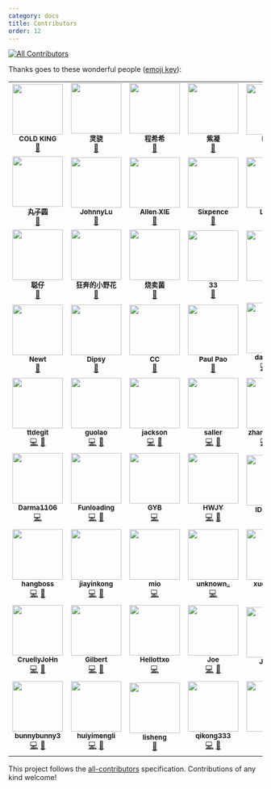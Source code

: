 ```yaml
---
category: docs
title: Contributors
order: 12
---
```


<!-- ALL-CONTRIBUTORS-BADGE:START - Do not remove or modify this section -->
[![All Contributors](https://img.shields.io/badge/all_contributors-63-orange.svg?style=flat-square)](#contributors-)
<!-- ALL-CONTRIBUTORS-BADGE:END -->

Thanks goes to these wonderful people ([emoji key](https://allcontributors.org/docs/en/emoji-key)):

<span class="all-contributors"></span>

<!-- ALL-CONTRIBUTORS-LIST:START - Do not remove or modify this section -->
<!-- prettier-ignore-start -->
<!-- markdownlint-disable -->
<table>
  <tr>
    <td align="center"><img src="https://idux-cdn.sangfor.com.cn/designer/21725.png?s=100" width="100px;" alt=""/><br /><sub><b>COLD KING</b></sub><br /><a href="#design" title="Design">🎨</a></td>
    <td align="center"><img src="https://idux-cdn.sangfor.com.cn/designer/19236.png?s=100" width="100px;" alt=""/><br /><sub><b>灵骁</b></sub><br /><a href="#design" title="Design">🎨</a></td>
    <td align="center"><img src="https://idux-cdn.sangfor.com.cn/designer/38738.png?s=100" width="100px;" alt=""/><br /><sub><b>程希希</b></sub><br /><a href="#design" title="Design">🎨</a></td>
    <td align="center"><img src="https://idux-cdn.sangfor.com.cn/designer/84691.png?s=100" width="100px;" alt=""/><br /><sub><b>紫凝</b></sub><br /><a href="#design" title="Design">🎨</a></td>
    <td align="center"><img src="https://idux-cdn.sangfor.com.cn/designer/24305.png?s=100" width="100px;" alt=""/><br /><sub><b>Hardy</b></sub><br /><a href="#design" title="Design">🎨</a></td>
    <td align="center"><img src="https://idux-cdn.sangfor.com.cn/designer/85699.png?s=100" width="100px;" alt=""/><br /><sub><b>小朦大发发发</b></sub><br /><a href="#design" title="Design">🎨</a></td>
    <td align="center"><a href="https://i.ui.cn/ucenter/58385?type=work"><img src="https://idux-cdn.sangfor.com.cn/designer/72558.png?s=100" width="100px;" alt=""/><br /><sub><b>Yana</b></sub></a><br /><a href="#design" title="Design">🎨</a></td>
  </tr>
  <tr>
    <td align="center"><a href="http://www.woshipm.com/u/323511"><img src="https://idux-cdn.sangfor.com.cn/designer/25923.png?s=100" width="100px;" alt=""/><br /><sub><b>丸子圆</b></sub></a><br /><a href="#design" title="Design">🎨</a></td>
    <td align="center"><img src="https://idux-cdn.sangfor.com.cn/designer/15924.png?s=100" width="100px;" alt=""/><br /><sub><b>JohnnyLu</b></sub><br /><a href="#design" title="Design">🎨</a></td>
    <td align="center"><a href="https://github.com/pyrolism"><img src="https://avatars.githubusercontent.com/u/43670641?v=4?s=100" width="100px;" alt=""/><br /><sub><b>Allen XIE</b></sub></a><br /><a href="#design-pyrolism" title="Design">🎨</a></td>
    <td align="center"><img src="https://idux-cdn.sangfor.com.cn/designer/12900.png?s=100" width="100px;" alt=""/><br /><sub><b>Sixpence</b></sub><br /><a href="#design" title="Design">🎨</a></td>
    <td align="center"><img src="https://idux-cdn.sangfor.com.cn/designer/67545.png?s=100" width="100px;" alt=""/><br /><sub><b>Lavinia</b></sub><br /><a href="#design" title="Design">🎨</a></td>
    <td align="center"><img src="https://idux-cdn.sangfor.com.cn/designer/47606.png?s=100" width="100px;" alt=""/><br /><sub><b>高山流水</b></sub><br /><a href="#design" title="Design">🎨</a></td>
    <td align="center"><img src="https://idux-cdn.sangfor.com.cn/designer/48710.png?s=100" width="100px;" alt=""/><br /><sub><b>L--xxing</b></sub><br /><a href="#design" title="Design">🎨</a></td>
  </tr>
  <tr>
    <td align="center"><img src="https://idux-cdn.sangfor.com.cn/designer/15441.png?s=100" width="100px;" alt=""/><br /><sub><b>聪仔</b></sub><br /><a href="#design" title="Design">🎨</a></td>
    <td align="center"><img src="https://idux-cdn.sangfor.com.cn/designer/67150.png?s=100" width="100px;" alt=""/><br /><sub><b>狂奔的小野花</b></sub><br /><a href="#design" title="Design">🎨</a></td>
    <td align="center"><img src="https://idux-cdn.sangfor.com.cn/designer/40324.png?s=100" width="100px;" alt=""/><br /><sub><b>烧卖菌</b></sub><br /><a href="#design" title="Design">🎨</a></td>
    <td align="center"><img src="https://idux-cdn.sangfor.com.cn/designer/97400.png?s=100" width="100px;" alt=""/><br /><sub><b>33</b></sub><br /><a href="#design" title="Design">🎨</a></td>
    <td align="center"><img src="https://idux-cdn.sangfor.com.cn/designer/13630.png?s=100" width="100px;" alt=""/><br /><sub><b>Jul</b></sub><br /><a href="#design" title="Design">🎨</a></td>
    <td align="center"><img src="https://idux-cdn.sangfor.com.cn/designer/39433.png?s=100" width="100px;" alt=""/><br /><sub><b>齐弧</b></sub><br /><a href="#design" title="Design">🎨</a></td>
    <td align="center"><img src="https://idux-cdn.sangfor.com.cn/designer/13403.png?s=100" width="100px;" alt=""/><br /><sub><b>晴0v0</b></sub><br /><a href="#design" title="Design">🎨</a></td>
  </tr>
  <tr>
    <td align="center"><img src="https://idux-cdn.sangfor.com.cn/designer/30507.png?s=100" width="100px;" alt=""/><br /><sub><b>Newt</b></sub><br /><a href="#design" title="Design">🎨</a></td>
    <td align="center"><img src="https://idux-cdn.sangfor.com.cn/designer/35290.png?s=100" width="100px;" alt=""/><br /><sub><b>Dipsy</b></sub><br /><a href="#design" title="Design">🎨</a></td>
    <td align="center"><img src="https://idux-cdn.sangfor.com.cn/designer/56071.png?s=100" width="100px;" alt=""/><br /><sub><b>CC</b></sub><br /><a href="#design" title="Design">🎨</a></td>
    <td align="center"><img src="https://idux-cdn.sangfor.com.cn/designer/18797.png?s=100" width="100px;" alt=""/><br /><sub><b>Paul Pao</b></sub><br /><a href="#design" title="Design">🎨</a></td>
    <td align="center"><a href="https://www.danran.site/"><img src="https://avatars.githubusercontent.com/u/25052421?v=4?s=100" width="100px;" alt=""/><br /><sub><b>danranVm</b></sub></a><br /><a href="https://github.com/IDuxFE/idux/commits?author=danranVm" title="Code">💻</a> <a href="https://github.com/IDuxFE/idux/commits?author=danranVm" title="Documentation">📖</a> <a href="https://github.com/IDuxFE/idux/pulls?q=is%3Apr+reviewed-by%3AdanranVm" title="Reviewed Pull Requests">👀</a></td>
    <td align="center"><a href="https://github.com/LaamGinghong"><img src="https://avatars.githubusercontent.com/u/33472924?v=4?s=100" width="100px;" alt=""/><br /><sub><b>LaamGinghong</b></sub></a><br /><a href="https://github.com/IDuxFE/idux/commits?author=LaamGinghong" title="Code">💻</a> <a href="https://github.com/IDuxFE/idux/commits?author=LaamGinghong" title="Documentation">📖</a> <a href="https://github.com/IDuxFE/idux/pulls?q=is%3Apr+reviewed-by%3ALaamGinghong" title="Reviewed Pull Requests">👀</a></td>
    <td align="center"><a href="https://github.com/liuzaijiang"><img src="https://avatars.githubusercontent.com/u/26105153?v=4?s=100" width="100px;" alt=""/><br /><sub><b>Liuzj</b></sub></a><br /><a href="https://github.com/IDuxFE/idux/commits?author=liuzaijiang" title="Code">💻</a> <a href="https://github.com/IDuxFE/idux/commits?author=liuzaijiang" title="Documentation">📖</a> <a href="https://github.com/IDuxFE/idux/pulls?q=is%3Apr+reviewed-by%3Aliuzaijiang" title="Reviewed Pull Requests">👀</a></td>
  </tr>
  <tr>
    <td align="center"><a href="https://github.com/ttdegit"><img src="https://avatars.githubusercontent.com/u/92283865?v=4?s=100" width="100px;" alt=""/><br /><sub><b>ttdegit</b></sub></a><br /><a href="https://github.com/IDuxFE/idux/commits?author=ttdegit" title="Code">💻</a> <a href="https://github.com/IDuxFE/idux/commits?author=ttdegit" title="Documentation">📖</a></td>
    <td align="center"><a href="https://github.com/imguolao"><img src="https://avatars.githubusercontent.com/u/25502024?v=4?s=100" width="100px;" alt=""/><br /><sub><b>guolao</b></sub></a><br /><a href="https://github.com/IDuxFE/idux/commits?author=imguolao" title="Code">💻</a> <a href="https://github.com/IDuxFE/idux/commits?author=imguolao" title="Documentation">📖</a></td>
    <td align="center"><a href="https://github.com/jackson-yyy"><img src="https://avatars.githubusercontent.com/u/22521237?v=4?s=100" width="100px;" alt=""/><br /><sub><b>jackson</b></sub></a><br /><a href="https://github.com/IDuxFE/idux/commits?author=jackson-yyy" title="Code">💻</a> <a href="https://github.com/IDuxFE/idux/commits?author=jackson-yyy" title="Documentation">📖</a></td>
    <td align="center"><a href="https://github.com/sallerli1"><img src="https://avatars.githubusercontent.com/u/28892824?v=4?s=100" width="100px;" alt=""/><br /><sub><b>saller</b></sub></a><br /><a href="https://github.com/IDuxFE/idux/commits?author=sallerli1" title="Code">💻</a> <a href="https://github.com/IDuxFE/idux/commits?author=sallerli1" title="Documentation">📖</a></td>
    <td align="center"><a href="https://github.com/coolyuantao"><img src="https://avatars.githubusercontent.com/u/3478550?v=4?s=100" width="100px;" alt=""/><br /><sub><b>zhangyuantao</b></sub></a><br /><a href="https://github.com/IDuxFE/idux/commits?author=coolyuantao" title="Code">💻</a> <a href="https://github.com/IDuxFE/idux/commits?author=coolyuantao" title="Documentation">📖</a> <a href="https://github.com/IDuxFE/idux/pulls?q=is%3Apr+reviewed-by%3Acoolyuantao" title="Reviewed Pull Requests">👀</a></td>
    <td align="center"><a href="https://juejin.im/user/5c15d35fe51d4545ae495e43"><img src="https://avatars.githubusercontent.com/u/31237954?v=4?s=100" width="100px;" alt=""/><br /><sub><b>X.Q. Chen</b></sub></a><br /><a href="https://github.com/IDuxFE/idux/commits?author=brenner8023" title="Code">💻</a> <a href="https://github.com/IDuxFE/idux/commits?author=brenner8023" title="Documentation">📖</a></td>
    <td align="center"><a href="https://github.com/Lincoln-xzc"><img src="https://avatars.githubusercontent.com/u/13760003?v=4?s=100" width="100px;" alt=""/><br /><sub><b>Lincoln</b></sub></a><br /><a href="https://github.com/IDuxFE/idux/commits?author=Lincoln-xzc" title="Code">💻</a> <a href="https://github.com/IDuxFE/idux/commits?author=Lincoln-xzc" title="Documentation">📖</a></td>
  </tr>
  <tr>
    <td align="center"><a href="https://github.com/Darma1106"><img src="https://avatars.githubusercontent.com/u/45746207?v=4?s=100" width="100px;" alt=""/><br /><sub><b>Darma1106</b></sub></a><br /><a href="https://github.com/IDuxFE/idux/commits?author=Darma1106" title="Code">💻</a></td>
    <td align="center"><a href="https://cocacolf.now.sh/"><img src="https://avatars.githubusercontent.com/u/25732253?v=4?s=100" width="100px;" alt=""/><br /><sub><b>Funloading</b></sub></a><br /><a href="https://github.com/IDuxFE/idux/commits?author=CocaColf" title="Code">💻</a> <a href="https://github.com/IDuxFE/idux/commits?author=CocaColf" title="Documentation">📖</a></td>
    <td align="center"><a href="https://zjgyb.github.io/"><img src="https://avatars.githubusercontent.com/u/26177071?v=4?s=100" width="100px;" alt=""/><br /><sub><b>GYB</b></sub></a><br /><a href="https://github.com/IDuxFE/idux/commits?author=zjgyb" title="Code">💻</a></td>
    <td align="center"><a href="https://github.com/lwh2015"><img src="https://avatars.githubusercontent.com/u/16028333?v=4?s=100" width="100px;" alt=""/><br /><sub><b>HWJY</b></sub></a><br /><a href="https://github.com/IDuxFE/idux/commits?author=lwh2015" title="Code">💻</a> <a href="https://github.com/IDuxFE/idux/commits?author=lwh2015" title="Documentation">📖</a></td>
    <td align="center"><a href="https://github.com/IDuxTeam"><img src="https://avatars.githubusercontent.com/u/75251688?v=4?s=100" width="100px;" alt=""/><br /><sub><b>IDuxTeam</b></sub></a><br /><a href="https://github.com/IDuxFE/idux/commits?author=IDuxTeam" title="Documentation">📖</a></td>
    <td align="center"><a href="http://yanm.in/"><img src="https://avatars.githubusercontent.com/u/1845040?v=4?s=100" width="100px;" alt=""/><br /><sub><b>Yanming Deng</b></sub></a><br /><a href="https://github.com/IDuxFE/idux/commits?author=cisolarix" title="Code">💻</a> <a href="https://github.com/IDuxFE/idux/commits?author=cisolarix" title="Documentation">📖</a></td>
    <td align="center"><a href="https://github.com/clfeng"><img src="https://avatars.githubusercontent.com/u/20736207?v=4?s=100" width="100px;" alt=""/><br /><sub><b>clfeng</b></sub></a><br /><a href="https://github.com/IDuxFE/idux/commits?author=clfeng" title="Code">💻</a> <a href="https://github.com/IDuxFE/idux/commits?author=clfeng" title="Documentation">📖</a></td>
  </tr>
  <tr>
    <td align="center"><a href="https://github.com/hangboss1761"><img src="https://avatars.githubusercontent.com/u/30379896?v=4?s=100" width="100px;" alt=""/><br /><sub><b>hangboss</b></sub></a><br /><a href="https://github.com/IDuxFE/idux/commits?author=hangboss1761" title="Code">💻</a> <a href="https://github.com/IDuxFE/idux/commits?author=hangboss1761" title="Documentation">📖</a></td>
    <td align="center"><a href="https://github.com/jiayinkong"><img src="https://avatars.githubusercontent.com/u/73403506?v=4?s=100" width="100px;" alt=""/><br /><sub><b>jiayinkong</b></sub></a><br /><a href="https://github.com/IDuxFE/idux/commits?author=jiayinkong" title="Code">💻</a> <a href="https://github.com/IDuxFE/idux/commits?author=jiayinkong" title="Documentation">📖</a></td>
    <td align="center"><a href="https://github.com/miomio-xiao"><img src="https://avatars.githubusercontent.com/u/19550383?v=4?s=100" width="100px;" alt=""/><br /><sub><b>mio</b></sub></a><br /><a href="https://github.com/IDuxFE/idux/commits?author=miomio-xiao" title="Code">💻</a></td>
    <td align="center"><a href="https://github.com/unknownzjc"><img src="https://avatars.githubusercontent.com/u/17921090?v=4?s=100" width="100px;" alt=""/><br /><sub><b>unknown_</b></sub></a><br /><a href="https://github.com/IDuxFE/idux/commits?author=unknownzjc" title="Code">💻</a></td>
    <td align="center"><a href="https://github.com/manchixue"><img src="https://avatars.githubusercontent.com/u/31590999?v=4?s=100" width="100px;" alt=""/><br /><sub><b>xuemanchi</b></sub></a><br /><a href="https://github.com/IDuxFE/idux/commits?author=manchixue" title="Code">💻</a> <a href="https://github.com/IDuxFE/idux/commits?author=manchixue" title="Documentation">📖</a></td>
    <td align="center"><a href="https://github.com/zymoplastic"><img src="https://avatars.githubusercontent.com/u/25114328?v=4?s=100" width="100px;" alt=""/><br /><sub><b>zymoplastic</b></sub></a><br /><a href="https://github.com/IDuxFE/idux/commits?author=zymoplastic" title="Code">💻</a> <a href="https://github.com/IDuxFE/idux/commits?author=zymoplastic" title="Documentation">📖</a></td>
    <td align="center"><a href="https://github.com/typistZxd"><img src="https://avatars.githubusercontent.com/u/17819018?v=4?s=100" width="100px;" alt=""/><br /><sub><b>东木</b></sub></a><br /><a href="https://github.com/IDuxFE/idux/commits?author=typistZxd" title="Code">💻</a> <a href="https://github.com/IDuxFE/idux/commits?author=typistZxd" title="Documentation">📖</a></td>
  </tr>
  <tr>
    <td align="center"><a href="https://github.com/CruellyJoHn"><img src="https://avatars.githubusercontent.com/u/33001639?v=4?s=100" width="100px;" alt=""/><br /><sub><b>CruellyJoHn</b></sub></a><br /><a href="https://github.com/IDuxFE/idux/commits?author=CruellyJoHn" title="Code">💻</a> <a href="https://github.com/IDuxFE/idux/commits?author=CruellyJoHn" title="Documentation">📖</a></td>
    <td align="center"><a href="https://github.com/Gilbert5210"><img src="https://avatars.githubusercontent.com/u/17983736?v=4?s=100" width="100px;" alt=""/><br /><sub><b>Gilbert</b></sub></a><br /><a href="https://github.com/IDuxFE/idux/commits?author=Gilbert5210" title="Code">💻</a> <a href="https://github.com/IDuxFE/idux/commits?author=Gilbert5210" title="Documentation">📖</a></td>
    <td align="center"><a href="https://github.com/Hellottxo"><img src="https://avatars.githubusercontent.com/u/32641974?v=4?s=100" width="100px;" alt=""/><br /><sub><b>Hellottxo</b></sub></a><br /><a href="https://github.com/IDuxFE/idux/commits?author=Hellottxo" title="Code">💻</a></td>
    <td align="center"><a href="https://github.com/Usualminds"><img src="https://avatars.githubusercontent.com/u/19425902?v=4?s=100" width="100px;" alt=""/><br /><sub><b>Joe</b></sub></a><br /><a href="https://github.com/IDuxFE/idux/commits?author=Usualminds" title="Code">💻</a> <a href="https://github.com/IDuxFE/idux/commits?author=Usualminds" title="Documentation">📖</a></td>
    <td align="center"><a href="https://github.com/Jouryjc"><img src="https://avatars.githubusercontent.com/u/11925053?v=4?s=100" width="100px;" alt=""/><br /><sub><b>Jouryjc</b></sub></a><br /><a href="https://github.com/IDuxFE/idux/commits?author=Jouryjc" title="Documentation">📖</a></td>
    <td align="center"><a href="https://github.com/KnorienChang"><img src="https://avatars.githubusercontent.com/u/22536347?v=4?s=100" width="100px;" alt=""/><br /><sub><b>Knorien</b></sub></a><br /><a href="https://github.com/IDuxFE/idux/commits?author=KnorienChang" title="Code">💻</a> <a href="https://github.com/IDuxFE/idux/commits?author=KnorienChang" title="Documentation">📖</a></td>
    <td align="center"><a href="https://github.com/ShannyShanny"><img src="https://avatars.githubusercontent.com/u/20738978?v=4?s=100" width="100px;" alt=""/><br /><sub><b>Shanny</b></sub></a><br /><a href="https://github.com/IDuxFE/idux/commits?author=ShannyShanny" title="Code">💻</a> <a href="https://github.com/IDuxFE/idux/commits?author=ShannyShanny" title="Documentation">📖</a></td>
  </tr>
  <tr>
    <td align="center"><a href="https://github.com/bunnybunny3"><img src="https://avatars.githubusercontent.com/u/30164108?v=4?s=100" width="100px;" alt=""/><br /><sub><b>bunnybunny3</b></sub></a><br /><a href="https://github.com/IDuxFE/idux/commits?author=bunnybunny3" title="Code">💻</a> <a href="https://github.com/IDuxFE/idux/commits?author=bunnybunny3" title="Documentation">📖</a></td>
    <td align="center"><a href="https://github.com/huiyimeijiaodian"><img src="https://avatars.githubusercontent.com/u/11565772?v=4?s=100" width="100px;" alt=""/><br /><sub><b>huiyimengli</b></sub></a><br /><a href="https://github.com/IDuxFE/idux/commits?author=huiyimeijiaodian" title="Code">💻</a> <a href="https://github.com/IDuxFE/idux/commits?author=huiyimeijiaodian" title="Documentation">📖</a></td>
    <td align="center"><a href="https://github.com/FAKER-A"><img src="https://avatars.githubusercontent.com/u/25676164?v=4?s=100" width="100px;" alt=""/><br /><sub><b>lisheng</b></sub></a><br /><a href="https://github.com/IDuxFE/idux/commits?author=FAKER-A" title="Documentation">📖</a></td>
    <td align="center"><a href="https://github.com/qikong333"><img src="https://avatars.githubusercontent.com/u/23370805?v=4?s=100" width="100px;" alt=""/><br /><sub><b>qikong333</b></sub></a><br /><a href="https://github.com/IDuxFE/idux/commits?author=qikong333" title="Code">💻</a> <a href="https://github.com/IDuxFE/idux/commits?author=qikong333" title="Documentation">📖</a></td>
    <td align="center"><a href="https://github.com/sjia0307"><img src="https://avatars.githubusercontent.com/u/70807981?v=4?s=100" width="100px;" alt=""/><br /><sub><b>sjia</b></sub></a><br /><a href="https://github.com/IDuxFE/idux/commits?author=sjia0307" title="Code">💻</a> <a href="https://github.com/IDuxFE/idux/commits?author=sjia0307" title="Documentation">📖</a></td>
    <td align="center"><a href="https://github.com/rhinonan"><img src="https://avatars.githubusercontent.com/u/9367487?v=4?s=100" width="100px;" alt=""/><br /><sub><b>卡猫司机</b></sub></a><br /><a href="https://github.com/IDuxFE/idux/commits?author=rhinonan" title="Code">💻</a> <a href="https://github.com/IDuxFE/idux/commits?author=rhinonan" title="Documentation">📖</a></td>
    <td align="center"><a href="https://blog.he110.info/"><img src="https://avatars.githubusercontent.com/u/16161582?v=4?s=100" width="100px;" alt=""/><br /><sub><b>牡龙</b></sub></a><br /><a href="https://github.com/IDuxFE/idux/commits?author=He110te4m" title="Documentation">📖</a></td>
  </tr>
</table>

<!-- markdownlint-restore -->
<!-- prettier-ignore-end -->

<!-- ALL-CONTRIBUTORS-LIST:END -->

This project follows the [all-contributors](https://github.com/all-contributors/all-contributors) specification. Contributions of any kind welcome!
